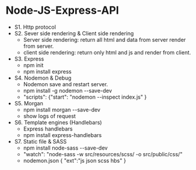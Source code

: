 # Node-JS-Express-API

- S1. Http protocol
- S2. Sever side rendering & Client side rendering
  - Server side rendering: return all html and data from server render from server.
  - client side rendering: return only html and js and render from client.
- S3. Express
  - npm init
  - npm install express
- S4. Nodemon & Debug
  - Nodemon save and restart server.
  - npm install -g nodemon --save-dev
  - "scripts": {"start": "nodemon --inspect index.js" }
- S5. Morgan
  - npm install morgan --save-dev
  - show logs of request
- S6. Template engines (Handlebars)
  - Express handlebars
  - npm install express-handlebars
- S7. Static file & SASS
  - npm install node-sass --save-dev
  - "watch": "node-sass -w src/resources/scss/ -o src/public/css/"
  - nodemon.json {
    "ext":"js json scss hbs"
    }
